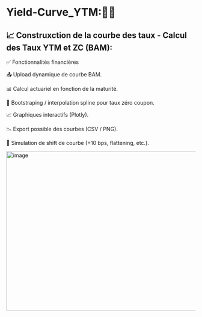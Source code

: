 # Yield-Curve_YTM:🏦🏦
## 📈 Construxction de la courbe des taux - Calcul des Taux YTM et ZC (BAM):

✅ Fonctionnalités financières

📤 Upload dynamique de courbe BAM.

📊 Calcul actuariel en fonction de la maturité.

🧮 Bootstraping / interpolation spline pour taux zéro coupon.

📈 Graphiques interactifs (Plotly).

📉 Export possible des courbes (CSV / PNG).

🧩 Simulation de shift de courbe (+10 bps, flattening, etc.).

<img width="946" height="424" alt="image" src="https://github.com/user-attachments/assets/f3f52446-ee0e-4e39-91db-2b8044433119" />


